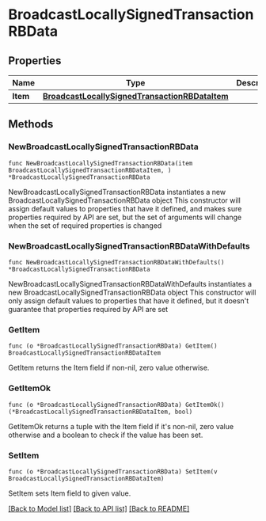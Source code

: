 # BroadcastLocallySignedTransactionRBData

## Properties

Name | Type | Description | Notes
------------ | ------------- | ------------- | -------------
**Item** | [**BroadcastLocallySignedTransactionRBDataItem**](BroadcastLocallySignedTransactionRBDataItem.md) |  | 

## Methods

### NewBroadcastLocallySignedTransactionRBData

`func NewBroadcastLocallySignedTransactionRBData(item BroadcastLocallySignedTransactionRBDataItem, ) *BroadcastLocallySignedTransactionRBData`

NewBroadcastLocallySignedTransactionRBData instantiates a new BroadcastLocallySignedTransactionRBData object
This constructor will assign default values to properties that have it defined,
and makes sure properties required by API are set, but the set of arguments
will change when the set of required properties is changed

### NewBroadcastLocallySignedTransactionRBDataWithDefaults

`func NewBroadcastLocallySignedTransactionRBDataWithDefaults() *BroadcastLocallySignedTransactionRBData`

NewBroadcastLocallySignedTransactionRBDataWithDefaults instantiates a new BroadcastLocallySignedTransactionRBData object
This constructor will only assign default values to properties that have it defined,
but it doesn't guarantee that properties required by API are set

### GetItem

`func (o *BroadcastLocallySignedTransactionRBData) GetItem() BroadcastLocallySignedTransactionRBDataItem`

GetItem returns the Item field if non-nil, zero value otherwise.

### GetItemOk

`func (o *BroadcastLocallySignedTransactionRBData) GetItemOk() (*BroadcastLocallySignedTransactionRBDataItem, bool)`

GetItemOk returns a tuple with the Item field if it's non-nil, zero value otherwise
and a boolean to check if the value has been set.

### SetItem

`func (o *BroadcastLocallySignedTransactionRBData) SetItem(v BroadcastLocallySignedTransactionRBDataItem)`

SetItem sets Item field to given value.



[[Back to Model list]](../README.md#documentation-for-models) [[Back to API list]](../README.md#documentation-for-api-endpoints) [[Back to README]](../README.md)


